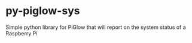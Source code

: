 # py-piglow-sys
Simple python library for PiGlow that will report on the system status of a Raspberry Pi
